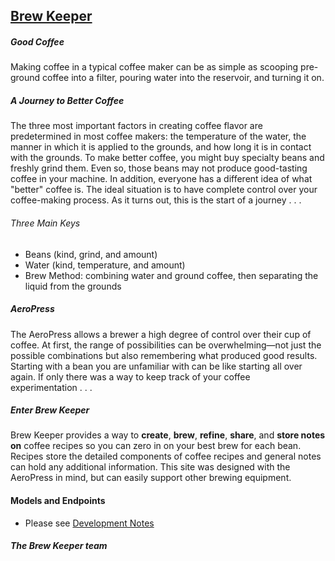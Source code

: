 ## [Brew Keeper](http://www.brew-keeper.com)


##### Good Coffee
Making coffee in a typical coffee maker can be as simple as scooping pre-ground coffee into a filter, pouring water into the reservoir, and turning it on.

##### A Journey to Better Coffee
The three most important factors in creating coffee flavor are predetermined in most coffee makers: the temperature of the water, the manner in which it is applied to the grounds, and how long it is in contact with the grounds. To make better coffee, you might buy specialty beans and freshly grind them. Even so, those beans may not produce good-tasting coffee in your machine. In addition, everyone has a different idea of what "better" coffee is. The ideal situation is to have complete control over your coffee-making process. As it turns out, this is the start of a journey&nbsp;.&nbsp;.&nbsp;.

###### Three Main Keys
* Beans (kind, grind, and amount)
* Water (kind, temperature, and amount)
* Brew Method: combining water and ground coffee, then separating the liquid from the grounds

##### AeroPress
The AeroPress allows a brewer a high degree of control over their cup of coffee. At first, the range of possibilities can be overwhelming—not just the possible combinations but also remembering what produced good results. Starting with a bean you are unfamiliar with can be like starting all over again. If only there was a way to keep track of your coffee experimentation&nbsp;.&nbsp;.&nbsp;.

##### Enter Brew Keeper
Brew Keeper provides a way to **create**, **brew**, **refine**, **share**, and **store notes on** coffee recipes so you can zero in on your best brew for each bean. Recipes store the detailed components of coffee recipes and general notes can hold any additional information. This site was designed with the AeroPress in mind, but can easily support other brewing equipment.

#### Models and Endpoints
* Please see [Development Notes](https://github.com/Brew-Keeper/brew-keeper-api/wiki/Development-Notes)

##### The Brew Keeper team

